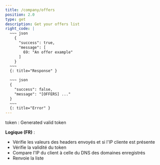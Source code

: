 ```yaml
---
title: /company/offers
position: 2.0
type: get
description: Get your offers list
right_code: |
  ~~~ json
    {
      "success": true,
      "message": [
        69: "An offer example"
      ]
    }
  ~~~
  {: title="Response" }

  ~~~ json
  {
    "success": false,
    "message": "[OFFERS] ..."
  }
  ~~~
  {: title="Error" }
---
```

token
: Generated valid token

**Logique (FR)** :

- Vérifie les valeurs des headers envoyés et si l'IP cliente est présente
- Vérifie la validité du token
- Compare l'IP du client à celle du DNS des domaines enregistrés
- Renvoie la liste
